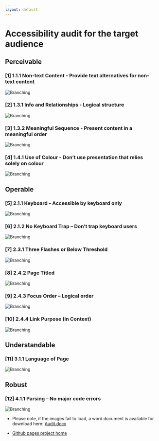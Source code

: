 ```yaml
---
layout: default
---
```


# Accessibility audit for the target audience

## Perceivable

### [1] 1.1.1 Non-text Content - Provide text alternatives for non-text content

![Branching](https://user-images.githubusercontent.com/47615809/57193546-b33a8f80-6f7f-11e9-841c-ef686c62090f.png)
<br>

### [2] 1.3.1 Info and Relationships - Logical structure

![Branching](https://user-images.githubusercontent.com/47615809/57193681-36a8b080-6f81-11e9-98c2-30b30c7b2e60.png)
<br>

### [3] 1.3.2 Meaningful Sequence - Present content in a meaningful order

![Branching](https://user-images.githubusercontent.com/47615809/57193684-3d372800-6f81-11e9-906b-2a459218bd87.png)
<br>

### [4] 1.4.1 Use of Colour - Don’t use presentation that relies solely on colour

![Branching](https://user-images.githubusercontent.com/47615809/57193687-42947280-6f81-11e9-9f9b-84faeec0f93f.png)
<br>

## Operable 

### [5] 2.1.1 Keyboard - Accessible by keyboard only 

![Branching](https://user-images.githubusercontent.com/47615809/57193697-796a8880-6f81-11e9-827a-aa8169766b3c.png)
<br>

### [6] 2.1.2 No Keyboard Trap – Don’t trap keyboard users 

![Branching](https://user-images.githubusercontent.com/47615809/57193700-87b8a480-6f81-11e9-89a9-907a90d81093.png)
<br>

### [7] 2.3.1 Three Flashes or Below Threshold

![Branching](https://user-images.githubusercontent.com/47615809/57193704-94d59380-6f81-11e9-8207-9723a529a0f7.png)
<br>

### [8] 2.4.2 Page Titled  

![Branching](https://user-images.githubusercontent.com/47615809/57193711-a323af80-6f81-11e9-8c43-86b7cadb95c9.png)
<br>

### [9] 2.4.3 Focus Order – Logical order  

![Branching](https://user-images.githubusercontent.com/47615809/57193715-b2a2f880-6f81-11e9-84c8-8c3d4ecba558.png)
<br>

### [10] 2.4.4 Link Purpose (In Context)  

![Branching](https://user-images.githubusercontent.com/47615809/57193719-c8b0b900-6f81-11e9-9fb4-82ec09d8e50b.png)
<br>

## Understandable  

### [11] 3.1.1 Language of Page  

![Branching](https://user-images.githubusercontent.com/47615809/57193727-df571000-6f81-11e9-82ae-34bcb14b27e9.png)
<br>

## Robust   

### [12] 4.1.1 Parsing – No major code errors  

![Branching](https://user-images.githubusercontent.com/47615809/57193741-f85fc100-6f81-11e9-807e-ae60a5b612e6.png)
<br>

*   Please note, if the images fail to load, a word document is available for download here:  [Audit.docx](https://github.com/hluce1/Front-end-Website-Project/blob/master/audit/accessibility_audit.docx)

*   [Github pages project home](https://hluce1.github.io/Front-end-Website-Project/)

